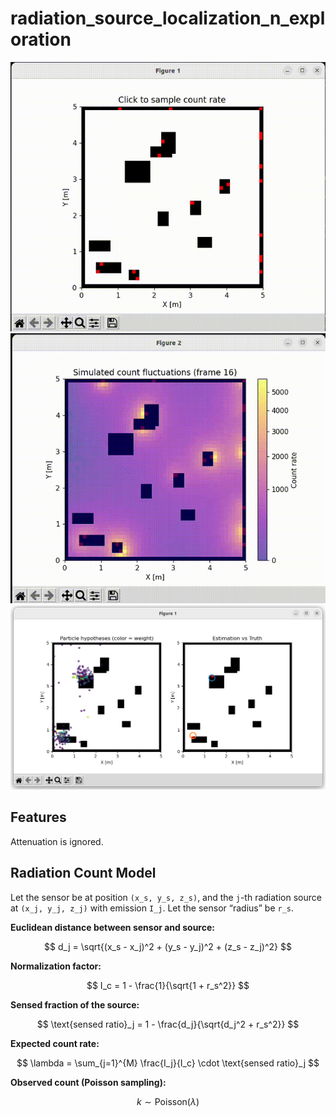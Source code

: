 # radiation_source_localization_n_exploration
![Simulation Demo](animation_count_sim.gif)
![Simulation Demo](animation_count_map.gif)
![Description](pf_result.png)


## Features
Attenuation is ignored.

## Radiation Count Model

Let the sensor be at position `(x_s, y_s, z_s)`, and the `j`-th radiation source at `(x_j, y_j, z_j)` with emission `I_j`. Let the sensor “radius” be `r_s`.

**Euclidean distance between sensor and source:**

$$
d_j = \sqrt{(x_s - x_j)^2 + (y_s - y_j)^2 + (z_s - z_j)^2}
$$

**Normalization factor:**

$$
I_c = 1 - \frac{1}{\sqrt{1 + r_s^2}}
$$

**Sensed fraction of the source:**

$$
\text{sensed ratio}_j = 1 - \frac{d_j}{\sqrt{d_j^2 + r_s^2}}
$$

**Expected count rate:**

$$
\lambda = \sum_{j=1}^{M} \frac{I_j}{I_c} \cdot \text{sensed ratio}_j
$$

**Observed count (Poisson sampling):**

$$
k \sim \text{Poisson}(\lambda)
$$

